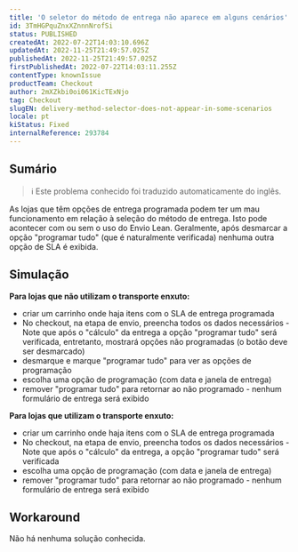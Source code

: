 ```yaml
---
title: 'O seletor do método de entrega não aparece em alguns cenários'
id: 3TmHGPquZnxXZnnnNrofSi
status: PUBLISHED
createdAt: 2022-07-22T14:03:10.696Z
updatedAt: 2022-11-25T21:49:57.025Z
publishedAt: 2022-11-25T21:49:57.025Z
firstPublishedAt: 2022-07-22T14:03:11.255Z
contentType: knownIssue
productTeam: Checkout
author: 2mXZkbi0oi061KicTExNjo
tag: Checkout
slugEN: delivery-method-selector-does-not-appear-in-some-scenarios
locale: pt
kiStatus: Fixed
internalReference: 293784
---
```


## Sumário

>ℹ️ Este problema conhecido foi traduzido automaticamente do inglês.


As lojas que têm opções de entrega programada podem ter um mau funcionamento em relação à seleção do método de entrega. Isto pode acontecer com ou sem o uso do Envio Lean.
Geralmente, após desmarcar a opção "programar tudo" (que é naturalmente verificada) nenhuma outra opção de SLA é exibida.



## Simulação


**Para lojas que não utilizam o transporte enxuto:**

- criar um carrinho onde haja itens com o SLA de entrega programada
- No checkout, na etapa de envio, preencha todos os dados necessários - Note que após o "cálculo" da entrega a opção "programar tudo" será verificada, entretanto, mostrará opções não programadas (o botão deve ser desmarcado)
- desmarque e marque "programar tudo" para ver as opções de programação
- escolha uma opção de programação (com data e janela de entrega)
- remover "programar tudo" para retornar ao não programado - nenhum formulário de entrega será exibido

**Para lojas que utilizam o transporte enxuto:**

- criar um carrinho onde haja itens com o SLA de entrega programada
- No checkout, na etapa de envio, preencha todos os dados necessários - Note que após o "cálculo" da entrega, a opção "programar tudo" será verificada
- escolha uma opção de programação (com data e janela de entrega)
- remover "programar tudo" para retornar ao não programado - nenhum formulário de entrega será exibido



## Workaround


Não há nenhuma solução conhecida.

